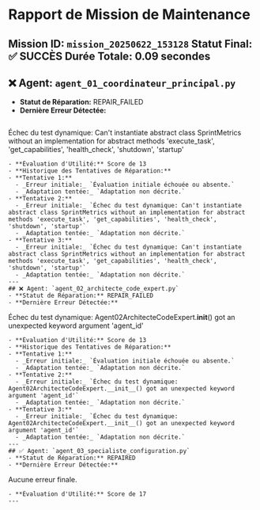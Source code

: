 # Rapport de Mission de Maintenance
**Mission ID:** `mission_20250622_153128`
**Statut Final:** ✅ SUCCÈS
**Durée Totale:** 0.09 secondes
---
## ❌ Agent: `agent_01_coordinateur_principal.py`
- **Statut de Réparation:** REPAIR_FAILED
- **Dernière Erreur Détectée:**
  ```
Échec du test dynamique: Can't instantiate abstract class SprintMetrics without an implementation for abstract methods 'execute_task', 'get_capabilities', 'health_check', 'shutdown', 'startup'
  ```
- **Évaluation d'Utilité:** Score de 13
- **Historique des Tentatives de Réparation:**
  - **Tentative 1:**
    - _Erreur initiale:_ `Évaluation initiale échouée ou absente.`
    - _Adaptation tentée:_ `Adaptation non décrite.`
  - **Tentative 2:**
    - _Erreur initiale:_ `Échec du test dynamique: Can't instantiate abstract class SprintMetrics without an implementation for abstract methods 'execute_task', 'get_capabilities', 'health_check', 'shutdown', 'startup'`
    - _Adaptation tentée:_ `Adaptation non décrite.`
  - **Tentative 3:**
    - _Erreur initiale:_ `Échec du test dynamique: Can't instantiate abstract class SprintMetrics without an implementation for abstract methods 'execute_task', 'get_capabilities', 'health_check', 'shutdown', 'startup'`
    - _Adaptation tentée:_ `Adaptation non décrite.`
---
## ❌ Agent: `agent_02_architecte_code_expert.py`
- **Statut de Réparation:** REPAIR_FAILED
- **Dernière Erreur Détectée:**
  ```
Échec du test dynamique: Agent02ArchitecteCodeExpert.__init__() got an unexpected keyword argument 'agent_id'
  ```
- **Évaluation d'Utilité:** Score de 13
- **Historique des Tentatives de Réparation:**
  - **Tentative 1:**
    - _Erreur initiale:_ `Évaluation initiale échouée ou absente.`
    - _Adaptation tentée:_ `Adaptation non décrite.`
  - **Tentative 2:**
    - _Erreur initiale:_ `Échec du test dynamique: Agent02ArchitecteCodeExpert.__init__() got an unexpected keyword argument 'agent_id'`
    - _Adaptation tentée:_ `Adaptation non décrite.`
  - **Tentative 3:**
    - _Erreur initiale:_ `Échec du test dynamique: Agent02ArchitecteCodeExpert.__init__() got an unexpected keyword argument 'agent_id'`
    - _Adaptation tentée:_ `Adaptation non décrite.`
---
## ✅ Agent: `agent_03_specialiste_configuration.py`
- **Statut de Réparation:** REPAIRED
- **Dernière Erreur Détectée:**
  ```
Aucune erreur finale.
  ```
- **Évaluation d'Utilité:** Score de 17
---
